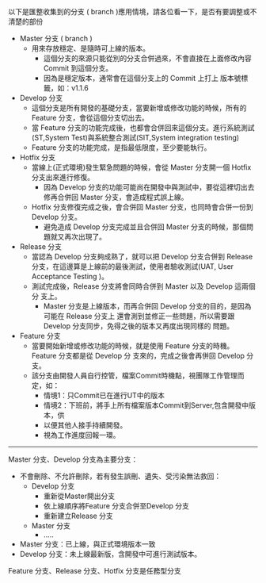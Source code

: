 以下是匯整收集到的分支 ( branch )應用情境，請各位看一下，是否有要調整或不清楚的部份

* Master 分支 ( branch )  
  * 用來存放穩定、是隨時可上線的版本。  
    * 這個分支的來源只能從別的分支合併過來，不會直接在上面修改內容 Commit 到這個分支。  
    * 因為是穩定版本，通常會在這個分支上的 Commit 上打上 版本號標籤，如：v1.1.6  
*	Develop 分支  
    *	這個分支是所有開發的基礎分支，當要新增或修改功能的時候，所有的 Feature 分支，會從這個分支切出去。   
    *	當 Feature 分支的功能完成後，也都會合併回來這個分支。進行系統測試(ST,System Test)與系統整合測試(SIT,System integration testing)  
    *	Feature 分支的功能完成，是指最低限度，至少要能執行。  
*	Hotfix 分支  
    *	當線上(正式環境)發生緊急問題的時候，會從 Master 分支開一個 Hotfix 分支出來進行修復。  
        *	因為 Develop 分支的功能可能尚在開發中與測試中，要從這裡切出去修再合併回 Master 分支，會造成程式誤上線。  
    *	Hotfix 分支修復完成之後，會合併回 Master 分支，也同時會合併一份到 Develop 分支。  
        *	避免造成 Develop 分支完成並且合併回 Master 分支的時候，那個問題就又再次出現了。  
*	Release 分支  
    *	當認為 Develop 分支夠成熟了，就可以把 Develop 分支合併到 Release 分支，在這邊算是上線前的最後測試，使用者驗收測試(UAT, User Acceptance Testing )。  
    *	測試完成後，Release 分支將會同時合併到 Master 以及 Develop 這兩個分 支上。  
        * Master 分支是上線版本，而再合併回 Develop 分支的目的，是因為可能在 Release 分支上 還會測到並修正一些問題，所以需要跟 Develop 分支同步，免得之後的版本又再度出現同樣的 問題。  
*	Feature 分支  
    *	當要開始新增或修改功能的時候，就是使用 Feature 分支的時機。Feature 分支都是從 Develop 分 支來的，完成之後會再併回 Develop 分支。  
    *	該分支由開發人員自行控管，檔案Commit時機點，視團隊工作管理而定，如：  
        *	情境1：只Commit已在進行UT中的版本  
        *	情境2：下班前，將手上所有檔案版本Commit到Server,包含開發中版本，供  
        *	以便其他人接手持續開發。  
        *	視為工作進度回報一環。  

------

Master 分支、Develop 分支為主要分支：  
* 不會刪除、不允許刪除，若有發生誤刪、遺失、受污染無法救回：
  * Develop 分支
    * 重新從Master開出分支
    * 依上線順序將Feature 分支合併至Develop 分支
    * 重新建立Release 分支
  * Master 分支
    * .....
* Master 分支：已上線，與正式環境版本一致  
* Develop 分支：未上線最新版，含開發中可進行測試版本。

Feature 分支、Release 分支、Hotfix 分支是任務型分支
